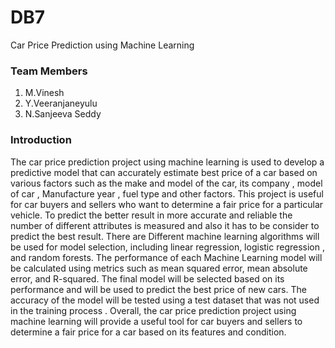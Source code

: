 # DB7
Car Price Prediction using Machine Learning

### Team Members
1. M.Vinesh
2. Y.Veeranjaneyulu
3. N.Sanjeeva Seddy

### Introduction
The car price prediction project using 
machine learning is used to develop a predictive 
model that can accurately estimate best price of a 
car based on various factors such as the make and 
model of the car, its company , model of car , 
Manufacture year , fuel type and other factors. This 
project is useful for car buyers and sellers who want 
to determine a fair price for a particular vehicle. To 
predict the better result in more accurate and 
reliable the number of different attributes is 
measured and also it has to be consider to predict the 
best result. There are Different machine learning 
algorithms will be used for model selection, 
including linear regression, logistic regression , and 
random forests. The performance of each Machine 
Learning model will be calculated using metrics 
such as mean squared error, mean absolute error, 
and R-squared. The final model will be selected 
based on its performance and will be used to predict 
the best price of new cars. The accuracy of the model 
will be tested using a test dataset that was not used 
in the training process . Overall, the car price 
prediction project using machine learning will 
provide a useful tool for car buyers and sellers to 
determine a fair price for a car based on its features 
and condition.

